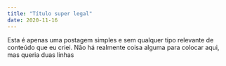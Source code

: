 ```yaml
---
title: "Título super legal" 
date: 2020-11-16
---
```


Esta é apenas uma postagem simples e sem qualquer tipo relevante de conteúdo que eu criei.
Não há realmente coisa alguma para colocar aqui, mas queria duas linhas
